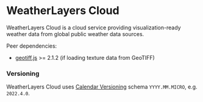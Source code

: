 # WeatherLayers Cloud

WeatherLayers Cloud is a cloud service providing visualization-ready weather data from global public weather data sources.

Peer dependencies:

* [geotiff.js](https://github.com/geotiffjs/geotiff.js/) >= 2.1.2 (if loading texture data from GeoTIFF)

### Versioning

WeatherLayers Cloud uses [Calendar Versioning](https://calver.org/) schema `YYYY.MM.MICRO`, e.g. `2022.4.0`.

